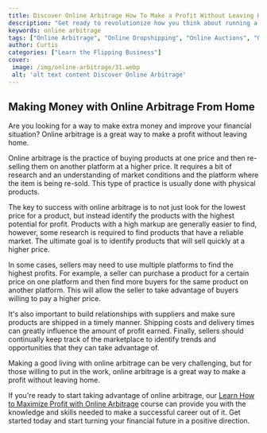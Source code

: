 ```yaml
---
title: Discover Online Arbitrage How To Make a Profit Without Leaving Home
description: "Get ready to revolutionize how you think about running a business Learn how to make a profit without leaving your home with online arbitrage Get all the tips and tricks you need to get started today"
keywords: online arbitrage
tags: ["Online Arbitrage", "Online Dropshipping", "Online Auctions", "Online Retail Arbitrage", "Online Advertising", "Online Branding", "Online Reputation Management", "Online Negotiation", "Online Sales Psychology", "Online Market Research", "Online Product Photography", "Online Product Listing", "Online Customer Service", "Online Shipping and Logistics"]
author: Curtis
categories: ["Learn the Flipping Business"]
cover: 
 image: /img/online-arbitrage/31.webp
 alt: 'alt text content Discover Online Arbitrage'
---
```

## Making Money with Online Arbitrage From Home 
Are you looking for a way to make extra money and improve your financial situation? Online arbitrage is a great way to make a profit without leaving home. 

Online arbitrage is the practice of buying products at one price and then re-selling them on another platform at a higher price. It requires a bit of research and an understanding of market conditions and the platform where the item is being re-sold. This type of practice is usually done with physical products. 

The key to success with online arbitrage is to not just look for the lowest price for a product, but instead identify the products with the highest potential for profit. Products with a high markup are generally easier to find, however, some research is required to find products that have a reliable market. The ultimate goal is to identify products that will sell quickly at a higher price. 

In some cases, sellers may need to use multiple platforms to find the highest profits. For example, a seller can purchase a product for a certain price on one platform and then find more buyers for the same product on another platform. This will allow the seller to take advantage of buyers willing to pay a higher price. 

It's also important to build relationships with suppliers and make sure products are shipped in a timely manner. Shipping costs and delivery times can greatly influence the amount of profit earned. Finally, sellers should continually keep track of the marketplace to identify trends and opportunities that they can take advantage of. 

Making a good living with online arbitrage can be very challenging, but for those willing to put in the work, online arbitrage is a great way to make a profit without leaving home. 

If you're ready to start taking advantage of online arbitrage, our [Learn How to Maximize Profit with Online Arbitrage](/online-arbitrage) course can provide you with the knowledge and skills needed to make a successful career out of it. Get started today and start turning your financial future in a positive direction.
